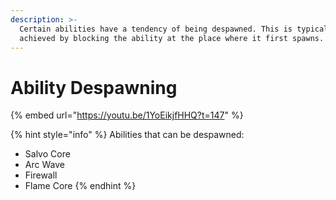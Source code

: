 ```yaml
---
description: >-
  Certain abilities have a tendency of being despawned. This is typically
  achieved by blocking the ability at the place where it first spawns.
---
```


# Ability Despawning



{% embed url="https://youtu.be/1YoEikjfHHQ?t=147" %}

{% hint style="info" %}
Abilities that can be despawned:

* Salvo Core
* Arc Wave
* Firewall
* Flame Core
{% endhint %}
